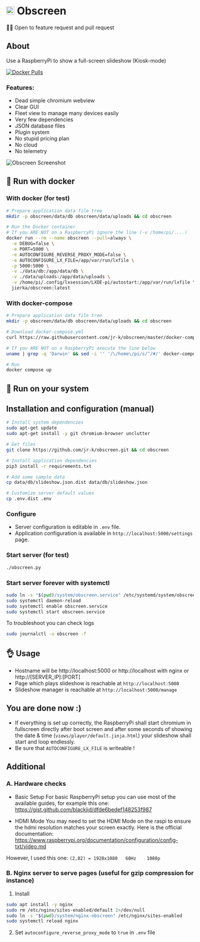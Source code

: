 # <img src="https://github.com/jr-k/obscreen/blob/master/docs/obscreen.png" width="22"> Obscreen

🧑‍🎄 Open to feature request and pull request

## About
Use a RaspberryPi to show a full-screen slideshow (Kiosk-mode)

[![Docker Pulls](https://badgen.net/docker/pulls/jierka/obscreen?icon=docker&label=docker%20pulls)](https://hub.docker.com/r/jierka/obscreen/)

### Features:
- Dead simple chromium webview
- Clear GUI
- Fleet view to manage many devices easily
- Very few dependencies
- JSON database files
- Plugin system
- No stupid pricing plan
- No cloud
- No telemetry

![Obscreen Screenshot](https://github.com/jr-k/obscreen/blob/master/docs/screenshot.png  "Obscreen Screenshot")

## 🐳 Run with docker
### With docker (for test)
```bash
# Prepare application data file tree
mkdir -p obscreen/data/db obscreen/data/uploads && cd obscreen

# Run the Docker container
# If you ARE NOT on a RaspberryPi ignore the line (-v /home/pi/....)
docker run --rm --name obscreen --pull=always \
  -e DEBUG=false \
  -e PORT=5000 \
  -e AUTOCONFIGURE_REVERSE_PROXY_MODE=false \
  -e AUTOCONFIGURE_LX_FILE=/app/var/run/lxfile \
  -p 5000:5000 \
  -v ./data/db:/app/data/db \
  -v ./data/uploads:/app/data/uploads \
  -v /home/pi/.config/lxsession/LXDE-pi/autostart:/app/var/run/lxfile \
  jierka/obscreen:latest
```

### With docker-compose
```bash
# Prepare application data file tree
mkdir -p obscreen/data/db obscreen/data/uploads && cd obscreen

# Download docker-compose.yml
curl https://raw.githubusercontent.com/jr-k/obscreen/master/docker-compose.yml > docker-compose.yml

# If you ARE NOT on a RaspberryPi execute the line below
uname | grep -q 'Darwin' && sed -i '' '/\/home\/pi/s/^/#/' docker-compose.yml || sed -i '/\/home\/pi/s/^/#/' docker-compose.yml

# Run
docker compose up
```

## 📠 Run on your system
## Installation and configuration (manual)
```bash
# Install system dependencies
sudo apt-get update
sudo apt-get install -y git chromium-browser unclutter

# Get files
git clone https://github.com/jr-k/obscreen.git && cd obscreen

# Install application dependencies
pip3 install -r requirements.txt

# Add some sample data
cp data/db/slideshow.json.dist data/db/slideshow.json

# Customize server default values
cp .env.dist .env
```

### Configure
- Server configuration is editable in `.env` file.
- Application configuration is available in `http://localhost:5000/settings` page.

### Start server (for test)
```bash
./obscreen.py
```

### Start server forever with systemctl
```bash
sudo ln -s "$(pwd)/system/obscreen.service" /etc/systemd/system/obscreen.service
sudo systemctl daemon-reload
sudo systemctl enable obscreen.service
sudo systemctl start obscreen.service
```

To troubleshoot you can check logs
```bash
sudo journalctl -u obscreen -f 
```

## 👌 Usage
- Hostname will be http://localhost:5000 or http://localhost with nginx or http://[SERVER_IP]:[PORT]
- Page which plays slideshow is reachable at `http://localhost:5000`
- Slideshow manager is reachable at `http://localhost:5000/manage`
    
## You are done now :)
- If everything is set up correctly, the RaspberryPi shall start chromium in fullscreen directly after boot screen and after some seconds of showing the date & time (`views/player/default.jinja.html`) your slideshow shall start and loop endlessly.
- Be sure that `AUTOCONFIGURE_LX_FILE` is writeable !

## Additional

### A. Hardware checks
- Basic Setup
For basic RaspberryPi setup you can use most of the available guides, for example this one:
https://gist.github.com/blackjid/dfde6bedef148253f987

- HDMI Mode
You may need to set the HDMI Mode on the raspi to ensure the hdmi resolution matches your screen exactly. Here is the official documentation:
https://www.raspberrypi.org/documentation/configuration/config-txt/video.md

However, I used this one: `(2,82) = 1920x1080	60Hz	1080p`

### B. Nginx server to serve pages (useful for gzip compression for instance)
1. Install
```bash
sudo apt install -y nginx
sudo rm /etc/nginx/sites-enabled/default 2>/dev/null
sudo ln -s "$(pwd)/system/nginx-obscreen" /etc/nginx/sites-enabled
sudo systemctl reload nginx
```
2. Set `autoconfigure_reverse_proxy_mode` to `true` in `.env` file
